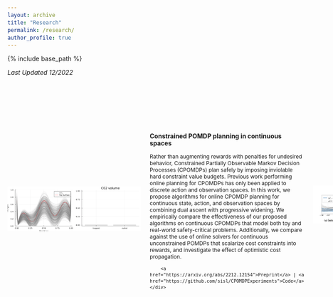 ```yaml
---
layout: archive
title: "Research"
permalink: /research/
author_profile: true
---
```


{% include base_path %}

_Last Updated 12/2022_

<div style="display: flex; align-items: center; gap: 20px; margin-bottom: 20px;">
    <div style="flex: 0 0 300px;">
        <img src="/images/research_ccs.gif" style="width: 100%; height: auto;">
    </div>
    <div style="flex: 1; font-size: 0.85em;">
        <h3>Constrained POMDP planning in continuous spaces</h3>
        Rather than augmenting rewards with penalties for undesired behavior, Constrained Partially Observable Markov Decision Processes (CPOMDPs) plan safely by imposing inviolable hard constraint value budgets. Previous work performing online planning for CPOMDPs has only been applied to discrete action and observation spaces. In this work, we propose algorithms for online CPOMDP planning for continuous state, action, and observation spaces by combining dual ascent with progressive widening. We empirically compare the effectiveness of our proposed algorithms on continuous CPOMDPs that model both toy and real-world safety-critical problems. Additionally, we compare against the use of online solvers for continuous unconstrained POMDPs that scalarize cost constraints into rewards, and investigate the effect of optimistic cost propagation.

        <a href="https://arxiv.org/abs/2212.12154">Preprint</a> | <a href="https://github.com/sisl/CPOMDPExperiments">Code</a>
    </div>
</div>

<div style="display: flex; align-items: center; gap: 20px; margin-bottom: 20px;">
    <div style="flex: 0 0 300px;">
        <img src="/images/research_metasysid.png" style="width: 100%; height: auto;">
    </div>
    <div style="flex: 1; font-size: 0.85em;">
        <h3>Meta-learning for system identification</h3>
        In this paper, we propose Meta-SysId, a meta-learning approach to model sets of systems that have behavior governed by common but unknown laws and that differentiate themselves by their context. Inspired by classical modeling-and-identification approaches, Meta-SysId learns to represent the common law through shared parameters and relies on online optimization to compute system-specific context. Compared to optimization-based meta-learning methods, the separation between class parameters and context variables reduces the computational burden while allowing batch computations and a simple training scheme. We test Meta-SysId on polynomial regression, time-series prediction, model-based control, and real-world traffic prediction domains, empirically finding it outperforms or is competitive with meta-learning baselines.

        <a href="https://arxiv.org/abs/2206.00694">Preprint</a>
    </div>
</div>

<div style="display: flex; align-items: center; gap: 20px; margin-bottom: 20px;">
    <div style="flex: 0 0 300px;">
        <img src="/images/research_shail.png" style="width: 100%; height: auto;">
    </div>
    <div style="flex: 1; font-size: 0.85em;">
        <h3>Safe heirarchical imitation learning for urban driving</h3>
        Designing a safe and human-like decision-making system for an autonomous vehicle is a challenging task. Generative imitation learning is one possible approach for automating policy-building by leveraging both real-world and simulated decisions. Previous work that applies generative imitation learning to autonomous driving policies focuses on learning a low-level controller for simple settings. However, to scale to complex settings, many autonomous driving systems combine fixed, safe, optimization-based low-level controllers with high-level decision-making logic that selects the appropriate task and associated controller. In this paper, we attempt to bridge this gap in complexity by employing Safety-Aware Hierarchical Adversarial Imitation Learning (SHAIL), a method for learning a high-level policy that selects from a set of low-level controller instances in a way that imitates low-level driving data on-policy. We introduce an urban roundabout simulator that controls non-ego vehicles using real data from the Interaction dataset. We then show empirically that our approach can produce better behavior than previous approaches in driver imitation which have difficulty scaling to complex environments.

        <a href="https://arxiv.org/abs/2204.01922">Preprint</a> | <a href="https://github.com/sisl/InteractionImitation">Code</a> | <a href="https://github.com/sisl/InteractionSimulator">Simulator</a>
    </div>
</div>

<div style="display: flex; align-items: center; gap: 20px; margin-bottom: 20px;">
    <div style="flex: 0 0 300px;">
        <img src="/images/research_decnash.png" style="width: 100%; height: auto;">
    </div>
    <div style="flex: 1; font-size: 0.85em;">
        <h3>Game-theoretic planning for urban driving</h3>
        Safe navigation in dense, urban driving environments remains an open problem and an active area of research. Unlike typical predict-then-plan approaches, game-theoretic planning considers how one vehicle's plan will affect the actions of another. Recent work has demonstrated significant improvements in the time required to find local Nash equilibria in general-sum games with nonlinear objectives and constraints. When applied trivially to driving, these works assume all vehicles in a scene play a game together, which can result in intractable computation times for dense traffic. We formulate a decentralized approach to game-theoretic planning by assuming that agents only play games within their observational vicinity, which we believe to be a more reasonable assumption for human driving. Games are played in parallel for all strongly connected components of an interaction graph, significantly reducing the number of players and constraints in each game, and therefore the time required for planning. We demonstrate that our approach can achieve collision-free, efficient driving in urban environments by comparing performance against an adaptation of the Intelligent Driver Model and centralized game-theoretic planning when navigating roundabouts in the INTERACTION dataset. 

        <a href="https://arxiv.org/abs/2201.0271">Workshop paper</a> | <a href="https://github.com/sisl/DecNashPlanning">Code</a> | <a href="https://github.com/sisl/InteractionSimulator">Simulator</a>
    </div>
</div>

<div style="display: flex; align-items: center; gap: 20px; margin-bottom: 20px;">
    <div style="flex: 0 0 300px;">
        <img src="/images/research_modia.png" style="width: 100%; height: auto;">
    </div>
    <div style="flex: 1; font-size: 0.85em;">
        <h3>POMDP planning for urban driving with occlusions</h3>
        We present solutions for autonomous vehicles in limited visibility scenarios, such as traversing T-intersections, as well as detail how these scenarios can be handled simultaneously. The approach models each problem separately as a partially observable Markov decision process (POMDP). We propose an approach for integrating limited visibility within a POMDPs and implementing them on a physical robot. In order to address scalability challenges, we use a framework for multiple online decision-components with interacting actions (MODIA). We present the novel necessary architectural details to deploy MODIA on an actual robot. The entire approach is demonstrated on a fully operational autonomous vehicle prototype acting in the real world at two different T-intersections.

        <a href="https://ieeexplore.ieee.org/abstract/document/9419519/">Conference paper</a> |
        <a href="https://drive.google.com/file/d/1x1okLTMYdwALAdfYkeIO9IVVQXkuSa8d/view">Workshop paper</a> |
        <a href="https://www.youtube.com/watch?v=NojRqX3cIH4&feature=youtu.be">Workshop video</a>
    </div>
</div>

<div style="display: flex; align-items: center; gap: 20px; margin-bottom: 20px;">
    <div style="flex: 0 0 300px;">
        <img src="/images/research_jdf-3.png" style="width: 100%; height: auto;">
    </div>
    <div style="flex: 1; font-size: 0.85em;">
        <h3>Probabilistic multi-step time-series forecasting of energy demand</h3>
        Some real-world decision-making problems require making probabilistic forecasts over multiple steps at once. However, methods for probabilistic forecasting may fail to capture correlations in the underlying time-series that exist over long time horizons as errors accumulate. One such application is with resource scheduling under uncertainty in a grid environment, which requires forecasting electricity demand that is inherently noisy, but often cyclic. In this paper, we introduce the conditional approximate normalizing flow (CANF) to make probabilistic multi-step time-series forecasts when correlations are present over long time horizons. We first demonstrate our method's efficacy on estimating the density of a toy distribution, finding that CANF improves the KL divergence by one-third compared to that of a Gaussian mixture model while still being amenable to explicit conditioning. We then use a publicly available household electricity consumption dataset to showcase the effectiveness of CANF on joint probabilistic multi-step forecasting. Empirical results show that conditional approximate normalizing flows outperform other methods in terms of multi-step forecast accuracy and lead to up to 10x better scheduling decisions.

        <a href="https://arxiv.org/abs/2201.02753">Preprint</a> | <a href="https://github.com/sisl/JointDemandForecasting">Repository</a>

        <a href="https://colab.research.google.com/drive/1xA3x-hi2JpsuBuiZwkGDDLNl1iGefjvy">Tutorial</a> for probabilistic multi-step time-series forecasting with external covariates (application to energy demand forecasting).
    </div>
</div>

<div style="display: flex; align-items: center; gap: 20px; margin-bottom: 20px;">
    <div style="flex: 0 0 300px;">
        <img src="/images/research_evcharging-1.png" style="width: 100%; height: auto;">
    </div>
    <div style="flex: 1; font-size: 0.85em;">
        <h3>Electric vehicle charge scheduling</h3>
        With the penetration of electric vehicles in local markets, vehicle-induced electricity demand can cause power grid instability. Collaborative smart charging can help stabilize grid demand and mitigate those issues. This paper formulates charge scheduling when connected vehicles constitute a large portion of instantaneous demand. Allowing coordinated charging to sway electricity price, we formulate a multi-objective stochastic optimization problem to minimize cost while maximizing charge in each car. We model stochastic base electricity demand using a Gaussian Mixture Model (GMM) and solve the certainty-equivalent stochastic optimization problem. We then implement a stochastic model predictive control (SMPC) algorithm and compare performance between a naive policy, a certainty-equivalent optimized policy, and SMPC on a dataset derived from California ISO-serviced demand.

        <a href="https://ieeexplore.ieee.org/abstract/document/8965237/">Conference paper</a>
    </div>
</div>